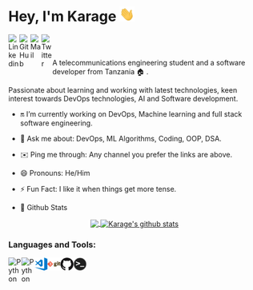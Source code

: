 # Hey, I'm Karage <img src="https://raw.githubusercontent.com/Jkarage/Jkarage/master/static/gifs/Hi.gif" width="30px">

<a href="https://www.linkedin.com/in/joseph-karage-3b5966186/">
  <img align="left" alt=" Linkedin" width="22px" src="https://cdn.jsdelivr.net/npm/simple-icons@v3/icons/linkedin.svg" />
</a>
<a href="https://github.com/Jkarage">
  <img align="left" alt=" GitHub" width="22px" src="https://cdn.jsdelivr.net/npm/simple-icons@v3/icons/github.svg" />
</a>
<a href="mailto:josephbkarage@gmail.com">
  <img align="left" alt=" Mail" width="22px" src="https://cdn.jsdelivr.net/npm/simple-icons@v3/icons/gmail.svg" />
</a>
<a href="https://www.twitter.com/janjosy">
  <img align="left" alt=" Twitter" width="22px" src="https://cdn.jsdelivr.net/npm/simple-icons@v3/icons/twitter.svg" />
</a>
<br></br>

A telecommunications engineering student and a software developer from Tanzania 🏠 .

Passionate about learning and working with latest technologies, keen interest towards DevOps technologies, AI and Software development.

 - 🔛 I’m currently working on DevOps, Machine learning and full stack software engineering.
 - 💬 Ask me about: DevOps, ML Algorithms, Coding, OOP, DSA.
 - ✉️ Ping me through: Any channel you prefer the links are above.
 - 😄 Pronouns: He/Him
 - ⚡ Fun Fact: I like it when things get more tense. 

-  🌻 Github Stats

<p align="center">
<a href="https://github.com/jkarage">
  <img align="center" src="https://github-readme-stats.vercel.app/api/top-langs/?username=jkarage&layout=compact&theme=highcontrast" />
  <img align="center" src="https://github-readme-stats.vercel.app/api?username=jkarage&show_icons=true&theme=highcontrast" alt="Karage's github stats"/>
</a></p>


### Languages and Tools:
<img align="left" alt="Python" width="26px" src="https://cdn3.iconfinder.com/data/icons/logos-and-brands-adobe/512/267_Python-512.png" />
<img align="left" alt="Python" width="26px" src="https://user-images.githubusercontent.com/42747200/46140125-da084900-c26d-11e8-8ea7-c45ae6306309.png" />
<img align="left" alt="Visual Studio Code" width="26px" src="https://raw.githubusercontent.com/github/explore/80688e429a7d4ef2fca1e82350fe8e3517d3494d/topics/visual-studio-code/visual-studio-code.png" />
<!-- <img align="left" alt="HTML5" width="26px" src="https://raw.githubusercontent.com/github/explore/80688e429a7d4ef2fca1e82350fe8e3517d3494d/topics/html/html.png" />
<img align="left" alt="CSS3" width="26px" src="https://raw.githubusercontent.com/github/explore/80688e429a7d4ef2fca1e82350fe8e3517d3494d/topics/css/css.png" /> -->
<img align="left" alt="Git" width="26px" src="https://raw.githubusercontent.com/github/explore/80688e429a7d4ef2fca1e82350fe8e3517d3494d/topics/git/git.png" />
<img align="left" alt="GitHub" width="26px" src="https://raw.githubusercontent.com/github/explore/78df643247d429f6cc873026c0622819ad797942/topics/github/github.png" />
<img align="left" alt="Terminal" width="26px" src="https://raw.githubusercontent.com/github/explore/80688e429a7d4ef2fca1e82350fe8e3517d3494d/topics/terminal/terminal.png" />



